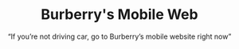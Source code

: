 ---
layout: default
type: project
folder: project2
title: Burberry's Mobile Web
subtitle: “If you’re not driving car, go to Burberry’s mobile website right now”
---